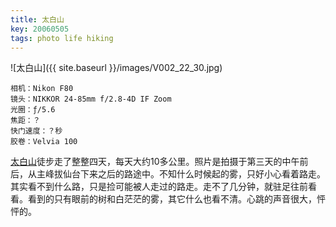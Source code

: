 ```yaml
---
title: 太白山
key: 20060505
tags: photo life hiking
---
```


![太白山]({{ site.baseurl }}/images/V002_22_30.jpg)

```
相机：Nikon F80
镜头：NIKKOR 24-85mm f/2.8-4D IF Zoom
光圈：ƒ/5.6
焦距：？
快门速度：？秒
胶卷：Velvia 100
```

[太白山](https://baike.baidu.com/item/%E5%A4%AA%E7%99%BD%E5%B1%B1/121632)徒步走了整整四天，每天大约10多公里。照片是拍摄于第三天的中午前后，从主峰拔仙台下来之后的路途中。不知什么时候起的雾，只好小心看着路走。其实看不到什么路，只是捡可能被人走过的路走。走不了几分钟，就驻足往前看看。看到的只有眼前的树和白茫茫的雾，其它什么也看不清。心跳的声音很大，怦怦的。